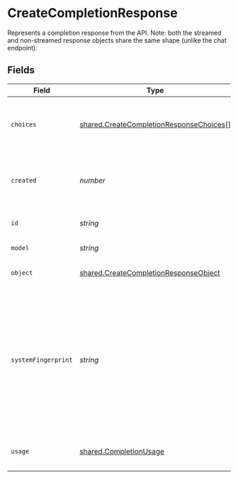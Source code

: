 # CreateCompletionResponse

Represents a completion response from the API. Note: both the streamed and non-streamed response objects share the same shape (unlike the chat endpoint).



## Fields

| Field                                                                                                                                                                                                                           | Type                                                                                                                                                                                                                            | Required                                                                                                                                                                                                                        | Description                                                                                                                                                                                                                     |
| ------------------------------------------------------------------------------------------------------------------------------------------------------------------------------------------------------------------------------- | ------------------------------------------------------------------------------------------------------------------------------------------------------------------------------------------------------------------------------- | ------------------------------------------------------------------------------------------------------------------------------------------------------------------------------------------------------------------------------- | ------------------------------------------------------------------------------------------------------------------------------------------------------------------------------------------------------------------------------- |
| `choices`                                                                                                                                                                                                                       | [shared.CreateCompletionResponseChoices](../../models/shared/createcompletionresponsechoices.md)[]                                                                                                                              | :heavy_check_mark:                                                                                                                                                                                                              | The list of completion choices the model generated for the input prompt.                                                                                                                                                        |
| `created`                                                                                                                                                                                                                       | *number*                                                                                                                                                                                                                        | :heavy_check_mark:                                                                                                                                                                                                              | The Unix timestamp (in seconds) of when the completion was created.                                                                                                                                                             |
| `id`                                                                                                                                                                                                                            | *string*                                                                                                                                                                                                                        | :heavy_check_mark:                                                                                                                                                                                                              | A unique identifier for the completion.                                                                                                                                                                                         |
| `model`                                                                                                                                                                                                                         | *string*                                                                                                                                                                                                                        | :heavy_check_mark:                                                                                                                                                                                                              | The model used for completion.                                                                                                                                                                                                  |
| `object`                                                                                                                                                                                                                        | [shared.CreateCompletionResponseObject](../../models/shared/createcompletionresponseobject.md)                                                                                                                                  | :heavy_check_mark:                                                                                                                                                                                                              | The object type, which is always "text_completion"                                                                                                                                                                              |
| `systemFingerprint`                                                                                                                                                                                                             | *string*                                                                                                                                                                                                                        | :heavy_minus_sign:                                                                                                                                                                                                              | This fingerprint represents the backend configuration that the model runs with.<br/><br/>Can be used in conjunction with the `seed` request parameter to understand when backend changes have been made that might impact determinism.<br/> |
| `usage`                                                                                                                                                                                                                         | [shared.CompletionUsage](../../models/shared/completionusage.md)                                                                                                                                                                | :heavy_minus_sign:                                                                                                                                                                                                              | Usage statistics for the completion request.                                                                                                                                                                                    |